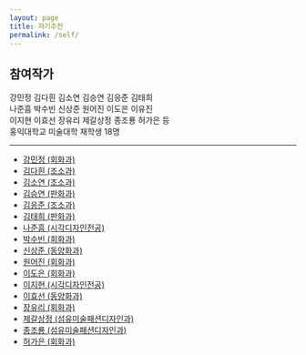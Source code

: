 ```yaml
---
layout: page
title: 자기추천
permalink: /self/
---
```



## 참여작가
강민정 김다흰 김소연 김승연 김응준 김태희  
나준흠 박수빈 신상준 원어진 이도은 이유진  
이지현 이효선 장유리 제갈상정 종조룡 허가은 등  
홍익대학교 미술대학 재학생 18명  

--------------------------------------

- [강민정 (회화과)](/self/강민정)  
- [김다흰 (조소과)](/self/김다흰)  
- [김소연 (조소과)](/self/김소연)  
- [김승연 (판화과)](/self/김승연)  
- [김응준 (조소과)](/self/김응준)  
- [김태희 (판화과)](/self/김태희)  
- [나준흠 (시각디자인전공)](/self/나준흠)  
- [박수빈 (회화과)](/self/박수빈)  
- [신상준 (동양화과)](/self/신상준)  
- [원어진 (회화과)](/self/원어진)  
- [이도은 (회화과)](/self/이도은)  
- [이지현 (시각디자인전공)](/self/이지현)  
- [이효선 (동양화과)](/self/이효선)  
- [장유리 (회화과)](/self/장유리)   
- [제갈상정 (섬유미술패션디자인과)](/self/제갈상정)  
- [종조룡 (섬유미술패션디자인과)](/self/종조룡)  
- [허가은 (회화과)](/self/허가은)  
